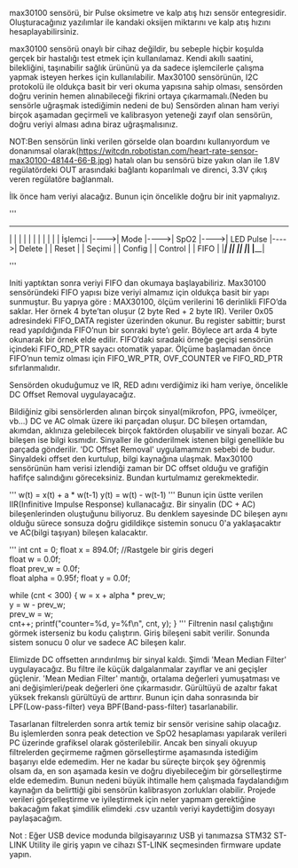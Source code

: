 max30100 sensörü, bir Pulse oksimetre ve kalp atış hızı sensör entegresidir. Oluşturacağınız yazılımlar ile kandaki oksijen miktarını ve kalp atış hızını 
hesaplayabilirsiniz.

max30100 sensörü onaylı bir cihaz değildir, bu sebeple hiçbir koşulda gerçek bir hastalığı test etmek için kullanılamaz. Kendi akıllı saatini, 
bilekliğini, taşınabilir sağlık ürününü ya da sadece işlemcilerle çalışma yapmak isteyen herkes için kullanılabilir. Max30100 sensörünün, I2C protokolü ile
oldukça basit bir veri okuma yapısına sahip olması, sensörden doğru verinin hemen alınabileceği fikrini ortaya çıkarmamalı.(Neden bu sensörle uğraşmak istediğimin 
nedeni de bu) Sensörden alınan ham veriyi birçok aşamadan geçirmeli ve kalibrasyon yeteneği zayıf olan sensörün, doğru veriyi alması adına biraz uğraşmalısınız.

NOT:Ben sensörün linki verilen görselde olan boardını kullanıyordum ve donanımsal olarak(https://witcdn.robotistan.com/heart-rate-sensor-max30100-48144-66-B.jpg)
hatalı olan bu sensörü bize yakın olan ile 1.8V regülatördeki OUT arasındaki bağlantı koparılmalı ve direnci, 3.3V çıkış veren regülatöre bağlanmalı.

İlk önce ham veriyi alacağız. Bunun için öncelikle doğru bir init yapmalıyız.

'''
 ___________       ________       ________       ___________       ________
|           |     |        |     |        |     |           |     |        |
|  İşlemci  |---->|  Mode  |---->|  SpO2  |---->| LED Pulse |---->| Delete | 
|  Reset    |     | Seçimi |     | Config |     |  Control  |     |  FIFO  |
|___________|     |________|     |________|     |___________|     |________|

'''

Initi yaptıktan sonra veriyi FIFO dan okumaya başlayabiliriz. Max30100 sensöründeki FIFO yapısı bize veriyi almamız için oldukça basit bir yapı sunmuştur.
Bu yapıya göre : MAX30100, ölçüm verilerini 16 derinlikli FIFO’da saklar. Her örnek 4 byte’tan oluşur (2 byte Red + 2 byte IR). Veriler 0x05 adresindeki
FIFO_DATA register üzerinden okunur. Bu register sabittir; burst read yapıldığında FIFO’nun bir sonraki byte’ı gelir. Böylece art arda 4 byte okunarak bir 
örnek elde edilir. FIFO’daki sıradaki örneğe geçişi sensörün içindeki FIFO_RD_PTR sayacı otomatik yapar. Ölçüme başlamadan önce FIFO’nun temiz olması için 
FIFO_WR_PTR, OVF_COUNTER ve FIFO_RD_PTR sıfırlanmalıdır.

Sensörden okuduğumuz ve IR, RED adını verdiğimiz iki ham veriye, öncelikle DC Offset Removal uygulayacağız.

Bildiğiniz gibi sensörlerden alınan birçok sinyal(mikrofon, PPG, ivmeölçer, vb...) DC ve AC olmak üzere iki parçadan oluşur. DC bileşen ortamdan, akımdan, 
aklınıza gelebilecek birçok faktörden oluşabilir ve sinyali bozar. AC bileşen ise bilgi kısmıdır. Sinyaller ile gönderilmek istenen bilgi genellikle bu 
parçada gönderilir. 'DC Offset Removal' uygulamamızın sebebi de budur. Sinyaldeki offset den kurtulup, bilgi kaynağına ulaşmak. Max30100 sensörünün ham 
verisi izlendiği zaman bir DC offset olduğu ve grafiğin hafifçe salındığını göreceksiniz. Bundan kurtulmamız gerekmektedir.

'''
w(t) = x(t) + a * w(t-1)
y(t) = w(t) - w(t-1)
'''
Bunun için üstte verilen IIR(Infinitive Impulse Response) kullanacağız. Bir sinyalin (DC + AC) bileşenlerinden oluştuğunu biliyoruz. Bu denklem sayesinde DC 
bileşen aynı olduğu sürece sonsuza doğru gidildikçe sistemin sonucu 0'a yaklaşacaktır ve AC(bilgi taşıyan) bileşen kalacaktır.  

'''
int cnt = 0;
float x = 894.0f;  //Rastgele bir giris degeri    
float w = 0.0f;        
float prev_w = 0.0f;   
float alpha = 0.95f;
float y = 0.0f;
	
while (cnt < 300) {
    w = x + alpha * prev_w;   
    y = w - prev_w;           
    prev_w = w;               
    cnt++;
    printf("counter=%d, y=%f\n", cnt, y);
}
'''
Filtrenin nasıl çalıştığını görmek isterseniz bu kodu çalıştırın. Giriş bileşeni sabit verilir. Sonunda sistem sonucu 0 olur ve sadece AC bileşen kalır.

Elimizde DC offsetten arındırılmış bir sinyal kaldı. Şimdi 'Mean Median Filter' uygulayacağız. Bu filtre ile küçük dalgalanmalar zayıflar ve ani geçişler 
güçlenir. 'Mean Median Filter' mantığı, ortalama değerleri yumuşatması ve ani değişimleri/peak değerleri öne çıkarmasıdır. Gürültüyü de azaltır fakat yüksek 
frekanslı gürültüyü de arttırır. Bunun için daha sonrasında bir LPF(Low-pass-filter) veya BPF(Band-pass-filter) tasarlanabilir.

Tasarlanan filtrelerden sonra artık temiz bir sensör verisine sahip olacağız. Bu işlemlerden sonra peak detection ve SpO2 hesaplaması yapılarak verileri 
PC üzerinde grafiksel olarak gösterilebilir. Ancak ben sinyali okuyup filtrelerden geçirmeme rağmen görselleştirme aşamasında istediğim başarıyı elde edemedim. 
Her ne kadar bu süreçte birçok şey öğrenmiş olsam da, en son aşamada kesin ve doğru diyebileceğim bir görselleştirme elde edemedim. Bunun nedeni büyük 
ihtimalle hem çalışmada faydalandığım kaynağın da belirttiği gibi sensörün kalibrasyon zorlukları olabilir. Projede verileri görşelleştirme ve iyileştirmek için 
neler yapmam gerektiğine bakacağım fakat şimdilik elimdeki .csv uzantılı veriyi kaydettiğim dosyayı paylaşacağım.

Not : Eğer USB device modunda bilgisayarınız USB yi tanımazsa STM32 ST-LINK Utility ile giriş yapın ve cihazı ST-LINK seçmesinden firmware update yapın.















   
